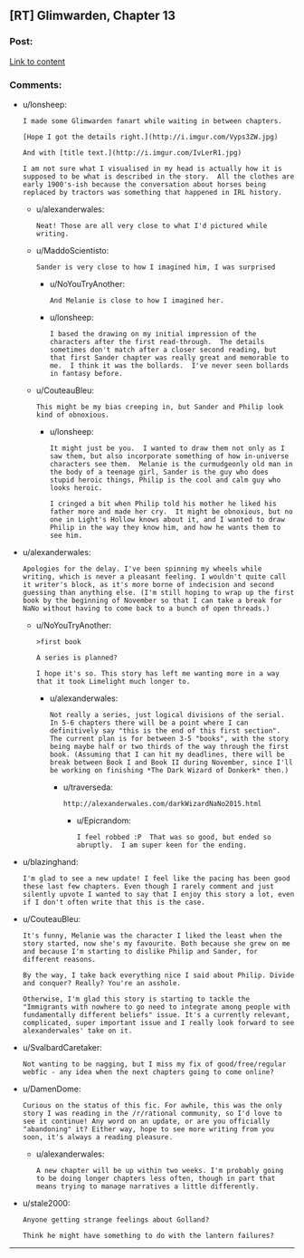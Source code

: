 ## [RT] Glimwarden, Chapter 13

### Post:

[Link to content](http://alexanderwales.com/glimwarden-chapter-13/)

### Comments:

- u/lonsheep:
  ```
  I made some Glimwarden fanart while waiting in between chapters.  

  [Hope I got the details right.](http://i.imgur.com/Vyps3ZW.jpg)

  And with [title text.](http://i.imgur.com/IvLerR1.jpg)

  I am not sure what I visualised in my head is actually how it is supposed to be what is described in the story.  All the clothes are early 1900's-ish because the conversation about horses being replaced by tractors was something that happened in IRL history.
  ```

  - u/alexanderwales:
    ```
    Neat! Those are all very close to what I'd pictured while writing.
    ```

  - u/MaddoScientisto:
    ```
    Sander is very close to how I imagined him, I was surprised
    ```

    - u/NoYouTryAnother:
      ```
      And Melanie is close to how I imagined her.
      ```

    - u/lonsheep:
      ```
      I based the drawing on my initial impression of the characters after the first read-through.  The details sometimes don't match after a closer second reading, but that first Sander chapter was really great and memorable to me.  I think it was the bollards.  I've never seen bollards in fantasy before.
      ```

  - u/CouteauBleu:
    ```
    This might be my bias creeping in, but Sander and Philip look kind of obnoxious.
    ```

    - u/lonsheep:
      ```
      It might just be you.  I wanted to draw them not only as I saw them, but also incorporate something of how in-universe characters see them.  Melanie is the curmudgeonly old man in the body of a teenage girl, Sander is the guy who does stupid heroic things, Philip is the cool and calm guy who looks heroic.  

      I cringed a bit when Philip told his mother he liked his father more and made her cry.  It might be obnoxious, but no one in Light's Hollow knows about it, and I wanted to draw Philip in the way they know him, and how he wants them to see him.
      ```

- u/alexanderwales:
  ```
  Apologies for the delay. I've been spinning my wheels while writing, which is never a pleasant feeling. I wouldn't quite call it writer's block, as it's more borne of indecision and second guessing than anything else. (I'm still hoping to wrap up the first book by the beginning of November so that I can take a break for NaNo without having to come back to a bunch of open threads.)
  ```

  - u/NoYouTryAnother:
    ```
    >first book

    A series is planned?

    I hope it's so. This story has left me wanting more in a way that it took Limelight much longer to.
    ```

    - u/alexanderwales:
      ```
      Not really a series, just logical divisions of the serial. In 5-6 chapters there will be a point where I can definitively say "this is the end of this first section". The current plan is for between 3-5 "books", with the story being maybe half or two thirds of the way through the first book. (Assuming that I can hit my deadlines, there will be break between Book I and Book II during November, since I'll be working on finishing *The Dark Wizard of Donkerk* then.)
      ```

      - u/traverseda:
        ```
        http://alexanderwales.com/darkWizardNaNo2015.html
        ```

        - u/Epicrandom:
          ```
          I feel robbed :P  That was so good, but ended so abruptly.  I am super keen for the ending.
          ```

- u/blazinghand:
  ```
  I'm glad to see a new update! I feel like the pacing has been good these last few chapters. Even though I rarely comment and just silently upvote I wanted to say that I enjoy this story a lot, even if I don't often write that this is the case.
  ```

- u/CouteauBleu:
  ```
  It's funny, Melanie was the character I liked the least when the story started, now she's my favourite. Both because she grew on me and because I'm starting to dislike Philip and Sander, for different reasons.

  By the way, I take back everything nice I said about Philip. Divide and conquer? Really? You're an asshole.

  Otherwise, I'm glad this story is starting to tackle the "Immigrants with nowhere to go need to integrate among people with fundamentally different beliefs" issue. It's a currently relevant, complicated, super important issue and I really look forward to see alexanderwales' take on it.
  ```

- u/SvalbardCaretaker:
  ```
  Not wanting to be nagging, but I miss my fix of good/free/regular webfic - any idea when the next chapters going to come online?
  ```

- u/DamenDome:
  ```
  Curious on the status of this fic. For awhile, this was the only story I was reading in the /r/rational community, so I'd love to see it continue! Any word on an update, or are you officially "abandoning" it? Either way, hope to see more writing from you soon, it's always a reading pleasure.
  ```

  - u/alexanderwales:
    ```
    A new chapter will be up within two weeks. I'm probably going to be doing longer chapters less often, though in part that means trying to manage narratives a little differently.
    ```

- u/stale2000:
  ```
  Anyone getting strange feelings about Golland?

  Think he might have something to do with the lantern failures?
  ```

---


